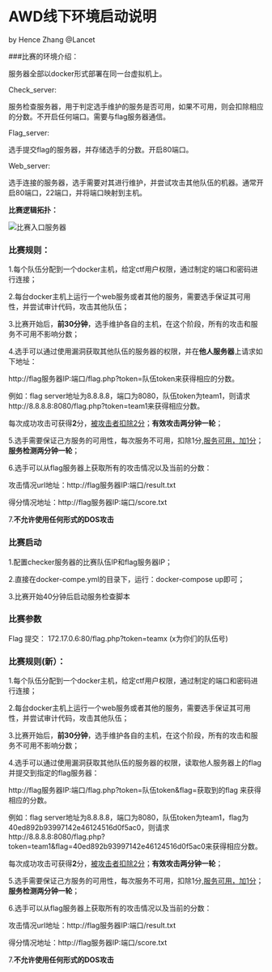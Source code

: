 # AWD线下环境启动说明

by Hence Zhang @Lancet



###比赛的环境介绍：



服务器全部以docker形式部署在同一台虚拟机上。

Check_server:

服务检查服务器，用于判定选手维护的服务是否可用，如果不可用，则会扣除相应的分数。不开启任何端口。需要与flag服务器通信。

Flag_server:

选手提交flag的服务器，并存储选手的分数。开启80端口。

Web_server:

选手连接的服务器，选手需要对其进行维护，并尝试攻击其他队伍的机器。通常开启80端口，22端口，并将端口映射到主机。

**比赛逻辑拓扑：**

![比赛入口服务器](/Users/haozigege/Desktop/ctf/awd-platform/比赛入口服务器.png)



### 比赛规则：

1.每个队伍分配到一个docker主机，给定ctf用户权限，通过制定的端口和密码进行连接；

2.每台docker主机上运行一个web服务或者其他的服务，需要选手保证其可用性，并尝试审计代码，攻击其他队伍；

3.比赛开始后，**前30分钟**，选手维护各自的主机，在这个阶段，所有的攻击和服务不可用不影响分数；

4.选手可以通过使用漏洞获取其他队伍的服务器的权限，并在**他人服务器**上请求如下地址：

http://flag服务器IP:端口/flag.php?token=队伍token来获得相应的分数。

例如：flag server地址为8.8.8.8，端口为8080，队伍token为team1，则请求http://8.8.8.8:8080/flag.php?token=team1来获得相应分数。

每次成功攻击可获得**2**分，<u>被攻击者扣除2分</u>；**有效攻击两分钟一轮**；

5.选手需要保证己方服务的可用性，每次服务不可用，扣除1分,<u>服务可用，加1分</u>；**服务检测两分钟一轮**；

6.选手可以从flag服务器上获取所有的攻击情况以及当前的分数：

攻击情况url地址：http://flag服务器IP:端口/result.txt

得分情况地址：http://flag服务器IP:端口/score.txt

7.**不允许使用任何形式的DOS攻击**



### 比赛启动

1.配置checker服务器的比赛队伍IP和flag服务器IP；

2.直接在docker-compe.yml的目录下，运行：docker-compose up即可；

3.比赛开始40分钟后启动服务检查脚本 



### 比赛参数

Flag 提交： 172.17.0.6:80/flag.php?token=teamx (x为你们的队伍号)





### 比赛规则(新）：

1.每个队伍分配到一个docker主机，给定ctf用户权限，通过制定的端口和密码进行连接；

2.每台docker主机上运行一个web服务或者其他的服务，需要选手保证其可用性，并尝试审计代码，攻击其他队伍；

3.比赛开始后，**前30分钟**，选手维护各自的主机，在这个阶段，所有的攻击和服务不可用不影响分数；

4.选手可以通过使用漏洞获取其他队伍的服务器的权限，读取他人服务器上的flag并提交到指定的flag服务器：

http://flag服务器IP:端口/flag.php?token=队伍token&flag=获取到的flag   来获得相应的分数。

例如：flag server地址为8.8.8.8，端口为8080，队伍token为team1，flag为40ed892b93997142e46124516d0f5ac0，则请求http://8.8.8.8:8080/flag.php?token=team1&flag=40ed892b93997142e46124516d0f5ac0来获得相应分数。

每次成功攻击可获得**2**分，<u>被攻击者扣除2分</u>；**有效攻击两分钟一轮**；

5.选手需要保证己方服务的可用性，每次服务不可用，扣除1分,<u>服务可用，加1分</u>；**服务检测两分钟一轮**；

6.选手可以从flag服务器上获取所有的攻击情况以及当前的分数：

攻击情况url地址：http://flag服务器IP:端口/result.txt

得分情况地址：http://flag服务器IP:端口/score.txt

7.**不允许使用任何形式的DOS攻击**



















